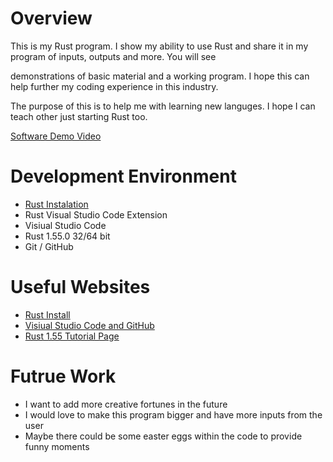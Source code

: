 # Overview

This is my Rust program. I show my ability to use Rust and share it in my program of inputs, outputs and more. You will see

demonstrations of basic material and a working program. I hope this can help further my coding experience in this industry. 

The purpose of this is to help me with learning new languges. I hope I can teach other just starting Rust too.

[Software Demo Video]()

# Development Environment

* [Rust Instalation]("https://www.rust-lang.org/tools/install")
* Rust Visual Studio Code Extension
* Visiual Studio Code
* Rust 1.55.0 32/64 bit
* Git / GitHub

# Useful Websites

* [Rust Install](https://www.rust-lang.org/tools/install)
* [Visiual Studio Code and GitHub](https://code.visualstudio.com/docs/editor/versioncontrol)
* [Rust 1.55 Tutorial Page](https://doc.rust-lang.org/book/ch01-01-installation.html)

# Futrue Work

* I want to add more creative fortunes in the future
* I would love to make this program bigger and have more inputs from the user
* Maybe there could be some easter eggs within the code to provide funny moments